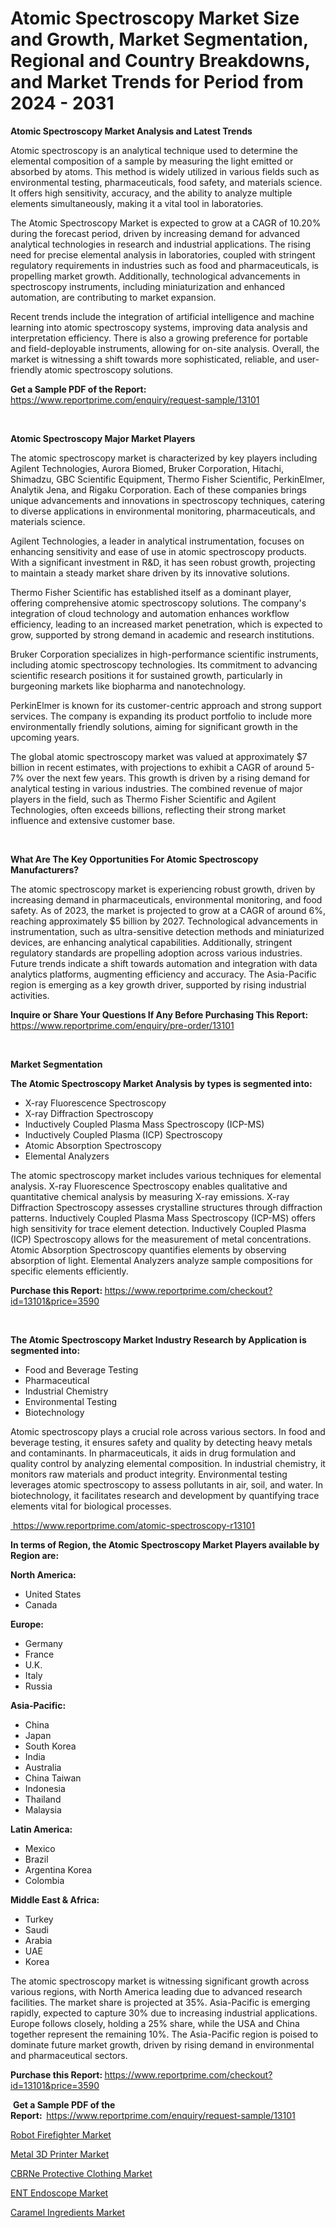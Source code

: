 <p><h1>Atomic Spectroscopy Market Size and Growth, Market Segmentation, Regional and Country Breakdowns, and Market Trends for Period from 2024 -  2031</h1></p><p><strong>Atomic Spectroscopy Market Analysis and Latest Trends</strong></p>
<p><p>Atomic spectroscopy is an analytical technique used to determine the elemental composition of a sample by measuring the light emitted or absorbed by atoms. This method is widely utilized in various fields such as environmental testing, pharmaceuticals, food safety, and materials science. It offers high sensitivity, accuracy, and the ability to analyze multiple elements simultaneously, making it a vital tool in laboratories.</p><p>The Atomic Spectroscopy Market is expected to grow at a CAGR of 10.20% during the forecast period, driven by increasing demand for advanced analytical technologies in research and industrial applications. The rising need for precise elemental analysis in laboratories, coupled with stringent regulatory requirements in industries such as food and pharmaceuticals, is propelling market growth. Additionally, technological advancements in spectroscopy instruments, including miniaturization and enhanced automation, are contributing to market expansion.</p><p>Recent trends include the integration of artificial intelligence and machine learning into atomic spectroscopy systems, improving data analysis and interpretation efficiency. There is also a growing preference for portable and field-deployable instruments, allowing for on-site analysis. Overall, the market is witnessing a shift towards more sophisticated, reliable, and user-friendly atomic spectroscopy solutions.</p></p>
<p><strong>Get a Sample PDF of the Report:&nbsp;</strong> <a href="https://www.reportprime.com/enquiry/request-sample/13101">https://www.reportprime.com/enquiry/request-sample/13101</a></p>
<p>&nbsp;</p>
<p><strong>Atomic Spectroscopy Major Market Players</strong></p>
<p><p>The atomic spectroscopy market is characterized by key players including Agilent Technologies, Aurora Biomed, Bruker Corporation, Hitachi, Shimadzu, GBC Scientific Equipment, Thermo Fisher Scientific, PerkinElmer, Analytik Jena, and Rigaku Corporation. Each of these companies brings unique advancements and innovations in spectroscopy techniques, catering to diverse applications in environmental monitoring, pharmaceuticals, and materials science.</p><p>Agilent Technologies, a leader in analytical instrumentation, focuses on enhancing sensitivity and ease of use in atomic spectroscopy products. With a significant investment in R&D, it has seen robust growth, projecting to maintain a steady market share driven by its innovative solutions.</p><p>Thermo Fisher Scientific has established itself as a dominant player, offering comprehensive atomic spectroscopy solutions. The company's integration of cloud technology and automation enhances workflow efficiency, leading to an increased market penetration, which is expected to grow, supported by strong demand in academic and research institutions.</p><p>Bruker Corporation specializes in high-performance scientific instruments, including atomic spectroscopy technologies. Its commitment to advancing scientific research positions it for sustained growth, particularly in burgeoning markets like biopharma and nanotechnology.</p><p>PerkinElmer is known for its customer-centric approach and strong support services. The company is expanding its product portfolio to include more environmentally friendly solutions, aiming for significant growth in the upcoming years.</p><p>The global atomic spectroscopy market was valued at approximately $7 billion in recent estimates, with projections to exhibit a CAGR of around 5-7% over the next few years. This growth is driven by a rising demand for analytical testing in various industries. The combined revenue of major players in the field, such as Thermo Fisher Scientific and Agilent Technologies, often exceeds billions, reflecting their strong market influence and extensive customer base.</p></p>
<p>&nbsp;</p>
<p><strong>What Are The Key Opportunities For Atomic Spectroscopy Manufacturers?</strong></p>
<p><p>The atomic spectroscopy market is experiencing robust growth, driven by increasing demand in pharmaceuticals, environmental monitoring, and food safety. As of 2023, the market is projected to grow at a CAGR of around 6%, reaching approximately $5 billion by 2027. Technological advancements in instrumentation, such as ultra-sensitive detection methods and miniaturized devices, are enhancing analytical capabilities. Additionally, stringent regulatory standards are propelling adoption across various industries. Future trends indicate a shift towards automation and integration with data analytics platforms, augmenting efficiency and accuracy. The Asia-Pacific region is emerging as a key growth driver, supported by rising industrial activities.</p></p>
<p><strong>Inquire or Share Your Questions If Any Before Purchasing This Report:</strong> <a href="https://www.reportprime.com/enquiry/pre-order/13101">https://www.reportprime.com/enquiry/pre-order/13101</a></p>
<p>&nbsp;</p>
<p><strong>Market Segmentation</strong></p>
<p><strong>The Atomic Spectroscopy Market Analysis by types is segmented into:</strong></p>
<p><ul><li>X-ray Fluorescence Spectroscopy</li><li>X-ray Diffraction Spectroscopy</li><li>Inductively Coupled Plasma Mass Spectroscopy (ICP-MS)</li><li>Inductively Coupled Plasma (ICP) Spectroscopy</li><li>Atomic Absorption Spectroscopy</li><li>Elemental Analyzers</li></ul></p>
<p><p>The atomic spectroscopy market includes various techniques for elemental analysis. X-ray Fluorescence Spectroscopy enables qualitative and quantitative chemical analysis by measuring X-ray emissions. X-ray Diffraction Spectroscopy assesses crystalline structures through diffraction patterns. Inductively Coupled Plasma Mass Spectroscopy (ICP-MS) offers high sensitivity for trace element detection. Inductively Coupled Plasma (ICP) Spectroscopy allows for the measurement of metal concentrations. Atomic Absorption Spectroscopy quantifies elements by observing absorption of light. Elemental Analyzers analyze sample compositions for specific elements efficiently.</p></p>
<p><strong>Purchase this Report:&nbsp;</strong><a href="https://www.reportprime.com/checkout?id=13101&price=3590">https://www.reportprime.com/checkout?id=13101&price=3590</a></p>
<p>&nbsp;</p>
<p><strong>The Atomic Spectroscopy Market Industry Research by Application is segmented into:</strong></p>
<p><ul><li>Food and Beverage Testing</li><li>Pharmaceutical</li><li>Industrial Chemistry</li><li>Environmental Testing</li><li>Biotechnology</li></ul></p>
<p><p>Atomic spectroscopy plays a crucial role across various sectors. In food and beverage testing, it ensures safety and quality by detecting heavy metals and contaminants. In pharmaceuticals, it aids in drug formulation and quality control by analyzing elemental composition. In industrial chemistry, it monitors raw materials and product integrity. Environmental testing leverages atomic spectroscopy to assess pollutants in air, soil, and water. In biotechnology, it facilitates research and development by quantifying trace elements vital for biological processes.</p></p>
<p><a href="https://www.reportprime.com/atomic-spectroscopy-r13101">&nbsp;https://www.reportprime.com/atomic-spectroscopy-r13101</a></p>
<p><strong>In terms of Region, the Atomic Spectroscopy Market Players available by Region are:</strong></p>
<p>
    <p> <strong> North America: </strong>
        <ul>
            <li>United States</li>
            <li>Canada</li>
        </ul>
        </p> 
    <p> <strong> Europe: </strong>
        <ul>
            <li>Germany</li>
            <li>France</li>
            <li>U.K.</li>
            <li>Italy</li>
            <li>Russia</li>
        </ul>
        </p> 
    <p> <strong> Asia-Pacific: </strong>
        <ul>
            <li>China</li>
            <li>Japan</li>
            <li>South Korea</li>
            <li>India</li>
            <li>Australia</li>
            <li>China Taiwan</li>
            <li>Indonesia</li>
            <li>Thailand</li>
            <li>Malaysia</li>
        </ul>
        </p> 
    <p> <strong> Latin America: </strong>
        <ul>
            <li>Mexico</li>
            <li>Brazil</li>
            <li>Argentina Korea</li>
            <li>Colombia</li>
        </ul>
        </p> 
    <p> <strong> Middle East & Africa: </strong>
        <ul>
            <li>Turkey</li>
            <li>Saudi</li>
            <li>Arabia</li>
            <li>UAE</li>
            <li>Korea</li>
        </ul>
    </p>
    </p>
<p><p>The atomic spectroscopy market is witnessing significant growth across various regions, with North America leading due to advanced research facilities. The market share is projected at 35%. Asia-Pacific is emerging rapidly, expected to capture 30% due to increasing industrial applications. Europe follows closely, holding a 25% share, while the USA and China together represent the remaining 10%. The Asia-Pacific region is poised to dominate future market growth, driven by rising demand in environmental and pharmaceutical sectors.</p></p>
<p><strong>Purchase this Report: </strong><a href="https://www.reportprime.com/checkout?id=13101&price=3590">https://www.reportprime.com/checkout?id=13101&price=3590</a></p>
<p>&nbsp;<strong>Get a Sample PDF of the Report:&nbsp;&nbsp;</strong><a href="https://www.reportprime.com/enquiry/request-sample/13101">https://www.reportprime.com/enquiry/request-sample/13101</a></p>
<p><strong></strong></p>
<p><p><a href="https://issuu.com/reportprime-2/docs/robot-firefighter-market-size-2030._f7cb49b8d494e7">Robot Firefighter Market</a></p><p><a href="https://github.com/carengczpoe/Market-Research-Report-List-1/blob/main/metal-3d-printer-market.md">Metal 3D Printer Market</a></p><p><a href="https://issuu.com/reportprime-2/docs/cbrne-protective-clothing-market-si_db410f5befaf73">CBRNe Protective Clothing Market</a></p><p><a href="https://www.linkedin.com/pulse/global-ent-endoscope-market-focus-product-type-rigid-endoscopesflexible-qjdxe?trackingId=khBzopyKR1Gcw7DdXHnqRg%3D%3D">ENT Endoscope Market</a></p><p><a href="https://www.linkedin.com/pulse/strategic-roadmap-success-global-caramel-ingredients-market-k7mnf?trackingId=ACWUamJGTLOY0GXu92KRyw%3D%3D">Caramel Ingredients Market</a></p></p>